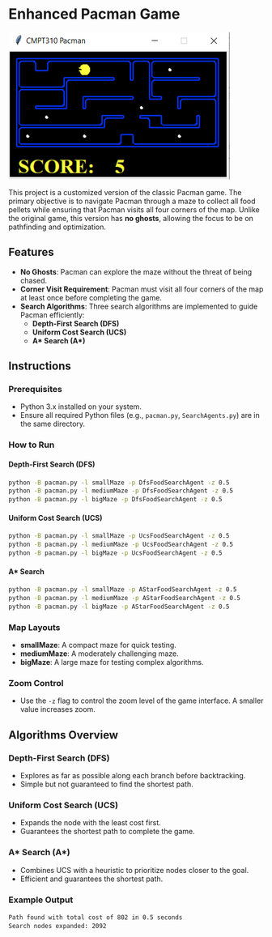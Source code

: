 
# Enhanced Pacman Game
![Pacman Game Preview](img/pacman.png)

This project is a customized version of the classic Pacman game. The primary objective is to navigate Pacman through a maze to collect all food pellets while ensuring that Pacman visits all four corners of the map. Unlike the original game, this version has **no ghosts**, allowing the focus to be on pathfinding and optimization.

## Features
- **No Ghosts**: Pacman can explore the maze without the threat of being chased.
- **Corner Visit Requirement**: Pacman must visit all four corners of the map at least once before completing the game.
- **Search Algorithms**: Three search algorithms are implemented to guide Pacman efficiently:
  - **Depth-First Search (DFS)**
  - **Uniform Cost Search (UCS)**
  - **A\* Search (A\*)**

## Instructions

### Prerequisites
- Python 3.x installed on your system.
- Ensure all required Python files (e.g., `pacman.py`, `SearchAgents.py`) are in the same directory.

### How to Run

#### Depth-First Search (DFS)
```bash
python -B pacman.py -l smallMaze -p DfsFoodSearchAgent -z 0.5
python -B pacman.py -l mediumMaze -p DfsFoodSearchAgent -z 0.5
python -B pacman.py -l bigMaze -p DfsFoodSearchAgent -z 0.5
```

#### Uniform Cost Search (UCS)
```bash
python -B pacman.py -l smallMaze -p UcsFoodSearchAgent -z 0.5
python -B pacman.py -l mediumMaze -p UcsFoodSearchAgent -z 0.5
python -B pacman.py -l bigMaze -p UcsFoodSearchAgent -z 0.5
```

#### A* Search
```bash
python -B pacman.py -l smallMaze -p AStarFoodSearchAgent -z 0.5
python -B pacman.py -l mediumMaze -p AStarFoodSearchAgent -z 0.5
python -B pacman.py -l bigMaze -p AStarFoodSearchAgent -z 0.5
```

### Map Layouts
- **smallMaze**: A compact maze for quick testing.
- **mediumMaze**: A moderately challenging maze.
- **bigMaze**: A large maze for testing complex algorithms.

### Zoom Control
- Use the `-z` flag to control the zoom level of the game interface. A smaller value increases zoom.

## Algorithms Overview

### Depth-First Search (DFS)
- Explores as far as possible along each branch before backtracking.
- Simple but not guaranteed to find the shortest path.

### Uniform Cost Search (UCS)
- Expands the node with the least cost first.
- Guarantees the shortest path to complete the game.

### A* Search (A\*)
- Combines UCS with a heuristic to prioritize nodes closer to the goal.
- Efficient and guarantees the shortest path.

### Example Output
```bash
Path found with total cost of 802 in 0.5 seconds
Search nodes expanded: 2092
```
